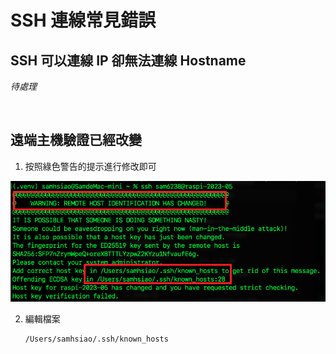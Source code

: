 # SSH 連線常見錯誤

## SSH 可以連線 IP 卻無法連線 Hostname

_待處理_


</br>

## 遠端主機驗證已經改變
1. 按照綠色警告的提示進行修改即可

![](images/img_05.png)

2. 編輯檔案
   ```bash
   /Users/samhsiao/.ssh/known_hosts
   ```